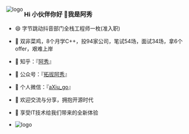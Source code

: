 <p>
<img src="https://github-readme-stats.vercel.app/api?username=forthespada
&show_icons=true" alt="logo" align="left" style="margin-bottom: 20px;" />
</p>











### Hi 小伙伴你好 👋我是阿秀

<!--

- 🔭 I’m currently working on ...

- 🌱 I’m currently learning ...

- 👯 I’m looking to collaborate on ...

- 🤔 I’m looking for help with ...

- 💬 Ask me about ...

- 📫 How to reach me: ...

- 😄 Pronouns: ...

- ⚡ Fun fact: ...
  -->

- :smile: 字节跳动抖音部门全栈工程师一枚(准入职)

- 🤔 双非菜鸡，8个月学C++，投94家公司，笔试54场，面试34场，拿6个offer，艰难上岸

- :dog: 知乎：『[阿秀](https://www.zhihu.com/people/yi-wen-zi-hao-shu/answers)』

- 👯 公众号：『[拓拔阿秀](https://cdn.jsdelivr.net/gh/forthespada/mediaImage1@1.2.5.5/202101/公众号二维码.jpg)』

- 💬 个人微信：『[aXiu_go](https://cdn.jsdelivr.net/gh/forthespada/mediaImage1@1.2.5.5/202101/阿秀个人微信.jpg)』

- :beer: 欢迎交流与分享，拥抱开源时代

- :clap: 享受IT技术给我们带来的全新体验 

  

- <img src="https://github-profile-trophy.vercel.app/?username=forthespada&theme=flat&column=7" alt="logo" align="left" style="margin: auto;"/>

  
